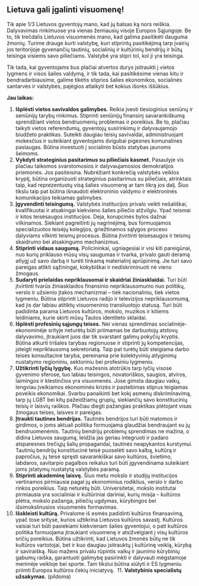 ## Lietuva gali įgalinti visuomenę!

Tik apie 1/3 Lietuvos gyventojų mano, kad jų balsas ką nors reiškia. Dalyvavimas rinkimuose yra vienas žemiausių visoje Europos Sąjungoje. Be to, tik trečdalis Lietuvos visuomenės mano, kad galima pasitikėti dauguma žmonių.
Turime drauge kurti valstybę, kuri stiprintų pasitikėjimą tarp įvairių jos teritorijoje gyvenančių tautinių, socialinių ir kultūrinių bendrijų ir būtų teisinga visiems savo piliečiams. Valstybė yra stipri tol, kol ji yra teisinga. 

Tik tada, kai gyventojams bus plačiai atvertos durys įsitraukti į vietos lygmens ir visos šalies valdymą, ir tik tada, kai pasitikėsime vienas kitu ir bendradarbiausime, galime tikėtis stiprios šalies ekonomikos, socialinės santarvės ir valstybės, pajėgios atlaikyti bet kokius išorės iššūkius.

**Jau laikas:**

1.	**Išplėsti vietos savivaldos galimybes.** Reikia įvesti tiesioginius seniūnų ir seniūnijų tarybų rinkimus. Stiprinti seniūnijų finansinį savarankiškumą sprendžiant vietos bendruomenių problemas ir poreikius. Be to, plačiau taikyti vietos referendumų, gyventojų susirinkimų ir dalyvaujamojo biudžeto praktikas. Suteikti daugiau teisių savivaldai, administruojant mokesčius ir suteikiant gyventojams dvigubai pigesnes komunalines paslaugas. Būtina investuoti į socialinio būsto statybas jaunoms šeimoms.
2.	**Vykdyti strateginius pasitarimus su piliečiais kasmet.** Pasaulyje vis plačiau taikomos svarstomosios ir dalyvaujamosios demokratijos priemonės. Jos pasiteisina. Nubrėžiant konkrečią valstybės veiklos  kryptį, būtina organizuoti strateginius pasitarimus su piliečiais, atrinktais taip, kad reprezentuotų visą šalies visuomenę ar tam tikrą jos dalį. Šiuo tikslu taip pat būtina išnaudoti elektroninio valdymo ir elektroninės komunikacijos teikiamas galimybes.
3.	**Įgyvendinti teisingumą.** Valstybės institucijos privalo veikti nešališkai, kvalifikuotai ir atsakingai kiekvieno šalies piliečio atžvilgiu. Ypač teismai ir kitos teisėsaugos institucijos. Deja, korupcinės bylos dažnai vilkinamos. Siekiant pagreitinti jų nagrinėjimą, bus formuojamos specializuotos teisėjų kolegijos, griežtinamos sąlygos proceso dalyviams vilkinti teismų procesus. Būtina įtvirtinti teisėsaugos ir teismų skaidrumo bei atsakingumo mechanizmus.
4.	**Stiprinti vidaus saugumą.** Policininkai, ugniagesiai ir visi kiti pareigūnai, nuo kurių priklauso mūsų visų saugumas ir tvarka, privalo gauti deramą atlygį už savo darbą ir turėti tinkamą materialinį aprūpinimą. Jie turi savo pareigas atlikti sąžiningai, kokybiškai ir nediskriminuoti nė vieno žmogaus.
5.	**Sudaryti prielaidas nepriklausomai ir skaidriai žiniasklaidai.** Turi būti įtvirtinti tvarūs žiniasklaidos finansinio nepriklausomumo nuo politikų, verslo ir užsienio įtakos mechanizmai – tiek nacionaliniu, tiek vietos lygmeniu. Būtina stiprinti Lietuvos radijo ir televizijos nepriklausomumą, kad jis dar labiau atitiktų visuomeninio transliuotojo statusą. Turi būti padidinta parama Lietuvos kultūros, mokslo, muzikos ir kitiems leidiniams, kurie skirti mūsų Tautos identiteto sklaidai.  
6.	**Išplėsti profesinių sąjungų teises.** Nei vienas sprendimas socialinėje-ekonominėje srityje neturėtų būti priimamas be darbuotojų atstovų dalyvavimo, įtraukiant juos dar tik svarstant galimų pokyčių kryptis. Būtina atkurti trišales tarybas regionuose ir stiprinti jų kompetencijas, įsteigti nepriklausomą sekretoriatą. Taip pat turėtų būti steigiama darbo teisės konsultacinė taryba, pereinama prie kolektyvinių atlyginimų nustatymo regioniniu, sektoriniu bei profesiniu lygmeniu. 
7.	**Užtikrinti lyčių lygybę.** Kuo mažesnis atotrūkis tarp lyčių visose gyvenimo sferose, tuo labiau teisingos, novatoriškos, saugios, atviros, laimingos ir klestinčios yra visuomenės. Jose gimsta daugiau vaikų, lengviau įveikiamos ekonominės krizės ir pastebimas stiprus teigiamas poveikis ekonomikai. Svarbu panaikinti bet kokį asmenų diskriminavimą, tarp jų LGBT bei kitų pažeidžiamų grupių, siekiančių savo konstitucinių teisių ir laisvių raiškos. Plačiau diegti pažangias praktikas plėtojant visas žmogaus teises, laisves ir pareigas.
8.	**Įtraukti tautines bendrijas.** Tautinės bendrijos turi būti matomos ir girdimos, o joms aktuali politika formuojama glaudžiai bendraujant su jų bendruomenėmis. Tautinių bendrijų problemų sprendimas ne mažina, o didina Lietuvos saugumą, leidžia jas geriau integruoti ir padaro atsparesnes trečiųjų šalių propagandai, tautinės neapykantos kurstymui. Tautinių bendrijų konstitucinė teisė puoselėti savo kalbą, kultūrą ir papročius, jų teisė spręsti savarankiškai savo kultūros, švietimo, labdaros, savitarpio pagalbos reikalus turi būti įgyvendinama suteikiant joms įstatymų nustatytą valstybės paramą. 
9.	**Stiprinti akademinę laisvę.** Šiuo metu mokslo ir studijų institucijos vertinamos pirmiausia pagal jų ekonominius rodiklius, verslo ir darbo rinkos poreikius. Taip neturėtų būti. Universitetai, mokslo institutai pirmiausia yra socialiniai ir kultūriniai dariniai, kurių misija – kultūros plėtra, mokslo pažanga, piliečių ugdymas, kūrybingos bei išsimokslinusios visuomenės formavimas. 
10.	**Išskleisti kultūrą.** Privalome iš esmės padidinti kultūros finansavimą,  ypač tose srityse, kurios užtikrina Lietuvos kultūros savastį. Kultūros vaisiai turi būti pasiekiami kiekvienam šalies gyventojui, o pati kultūros politika formuojama įtraukiant visuomenę ir atsižvelgiant į visų kultūros sričių poreikius. Būtina užtikrinti, kad Lietuvos žmonės būtų ne tik kultūros vartotojai, bet ir kuo daugiau įsitrauktų į kultūrinę veiklą, kūrybą ir saviraišką. Nuo mažens privalu rūpintis vaikų ir jaunimo kūrybinių gabumų raiška, garantuoti galimybę pasirinkti ir dalyvauti mėgstamoje meninėje veikloje bei sporte. Tam tikslui būtina siūlyti ir ES lygmeniu priimti Europos kultūros čekių iniciatyvą.
 11. **Valstybinis specialistų užsakymas.** (pildoma)
